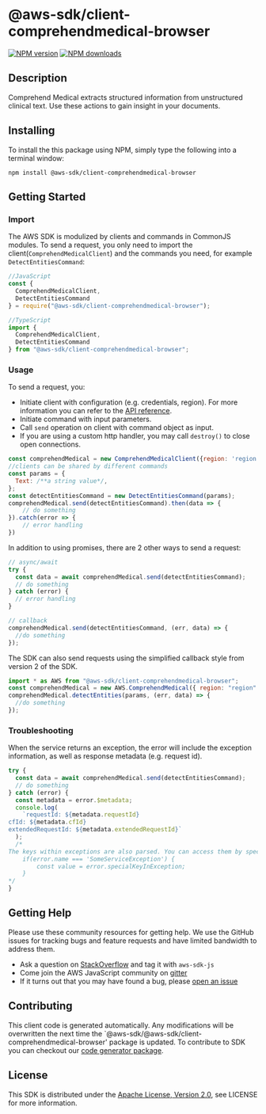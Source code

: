 # @aws-sdk/client-comprehendmedical-browser

[![NPM version](https://img.shields.io/npm/v/@aws-sdk/client-comprehendmedical-browser/preview.svg)](https://www.npmjs.com/package/@aws-sdk/client-comprehendmedical-browser)
[![NPM downloads](https://img.shields.io/npm/dm/@aws-sdk/client-comprehendmedical-browser.svg)](https://www.npmjs.com/package/@aws-sdk/client-comprehendmedical-browser)

## Description

<p> Comprehend Medical extracts structured information from unstructured clinical text. Use these actions to gain insight in your documents. </p>

## Installing

To install the this package using NPM, simply type the following into a terminal window:

```
npm install @aws-sdk/client-comprehendmedical-browser
```

## Getting Started

### Import

The AWS SDK is modulized by clients and commands in CommonJS modules. To send a request, you only need to import the client(`ComprehendMedicalClient`) and the commands you need, for example `DetectEntitiesCommand`:

```javascript
//JavaScript
const {
  ComprehendMedicalClient,
  DetectEntitiesCommand
} = require("@aws-sdk/client-comprehendmedical-browser");
```

```javascript
//TypeScript
import {
  ComprehendMedicalClient,
  DetectEntitiesCommand
} from "@aws-sdk/client-comprehendmedical-browser";
```

### Usage

To send a request, you:

- Initiate client with configuration (e.g. credentials, region). For more information you can refer to the [API reference][].
- Initiate command with input parameters.
- Call `send` operation on client with command object as input.
- If you are using a custom http handler, you may call `destroy()` to close open connections.

```javascript
const comprehendMedical = new ComprehendMedicalClient({region: 'region'});
//clients can be shared by different commands
const params = {
  Text: /**a string value*/,
};
const detectEntitiesCommand = new DetectEntitiesCommand(params);
comprehendMedical.send(detectEntitiesCommand).then(data => {
    // do something
}).catch(error => {
    // error handling
})
```

In addition to using promises, there are 2 other ways to send a request:

```javascript
// async/await
try {
  const data = await comprehendMedical.send(detectEntitiesCommand);
  // do something
} catch (error) {
  // error handling
}
```

```javascript
// callback
comprehendMedical.send(detectEntitiesCommand, (err, data) => {
  //do something
});
```

The SDK can also send requests using the simplified callback style from version 2 of the SDK.

```javascript
import * as AWS from "@aws-sdk/client-comprehendmedical-browser";
const comprehendMedical = new AWS.ComprehendMedical({ region: "region" });
comprehendMedical.detectEntities(params, (err, data) => {
  //do something
});
```

### Troubleshooting

When the service returns an exception, the error will include the exception information, as well as response metadata (e.g. request id).

```javascript
try {
  const data = await comprehendMedical.send(detectEntitiesCommand);
  // do something
} catch (error) {
  const metadata = error.$metadata;
  console.log(
    `requestId: ${metadata.requestId}
cfId: ${metadata.cfId}
extendedRequestId: ${metadata.extendedRequestId}`
  );
  /*
The keys within exceptions are also parsed. You can access them by specifying exception names:
    if(error.name === 'SomeServiceException') {
        const value = error.specialKeyInException;
    }
*/
}
```

## Getting Help

Please use these community resources for getting help. We use the GitHub issues for tracking bugs and feature requests and have limited bandwidth to address them.

- Ask a question on [StackOverflow](https://stackoverflow.com/questions/tagged/aws-sdk-js) and tag it with `aws-sdk-js`
- Come join the AWS JavaScript community on [gitter](https://gitter.im/aws/aws-sdk-js-v3)
- If it turns out that you may have found a bug, please [open an issue](https://github.com/aws/aws-sdk-js-v3/issues)

## Contributing

This client code is generated automatically. Any modifications will be overwritten the next time the `@aws-sdk/@aws-sdk/client-comprehendmedical-browser' package is updated. To contribute to SDK you can checkout our [code generator package][].

## License

This SDK is distributed under the
[Apache License, Version 2.0](http://www.apache.org/licenses/LICENSE-2.0),
see LICENSE for more information.

[code generator package]: https://github.com/aws/aws-sdk-js-v3/tree/master/packages/service-types-generator
[api reference]: https://docs.aws.amazon.com/AWSJavaScriptSDK/latest/
